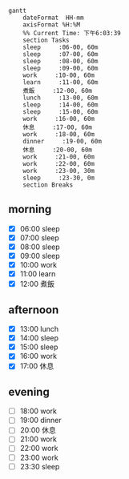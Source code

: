 ```mermaid
gantt
    dateFormat  HH-mm
    axisFormat %H:%M
    %% Current Time: 下午6:03:39
    section Tasks
    sleep     :06-00, 60m
    sleep     :07-00, 60m
    sleep     :08-00, 60m
    sleep     :09-00, 60m
    work     :10-00, 60m
    learn     :11-00, 60m
    煮飯     :12-00, 60m
    lunch     :13-00, 60m
    sleep     :14-00, 60m
    sleep     :15-00, 60m
    work     :16-00, 60m
    休息     :17-00, 60m
    work     :18-00, 60m
    dinner     :19-00, 60m
    休息     :20-00, 60m
    work     :21-00, 60m
    work     :22-00, 60m
    work     :23-00, 30m
    sleep     :23-30, 0m
    section Breaks

```

## morning
 
- [x] 06:00 sleep
- [x] 07:00 sleep
- [x] 08:00 sleep
- [x] 09:00 sleep
- [x] 10:00 work
- [x] 11:00 learn
- [x] 12:00 煮飯
      
## afternoon

- [x] 13:00 lunch
- [x] 14:00 sleep
- [x] 15:00 sleep
- [x] 16:00 work
- [x] 17:00 休息
      
## evening

- [ ] 18:00 work
- [ ] 19:00 dinner
- [ ] 20:00 休息
- [ ] 21:00 work
- [ ] 22:00 work
- [ ] 23:00 work
- [ ] 23:30 sleep